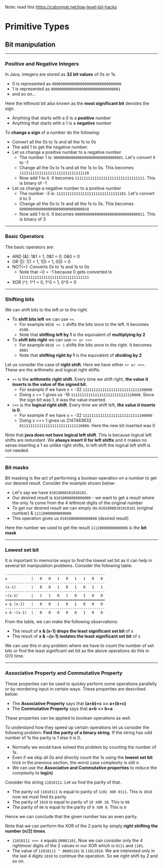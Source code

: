 Note: read this https://catonmat.net/low-level-bit-hacks


# Primitive Types

## Bit manipulation

--------------------------------------------

### Positive and Negative Integers

In Java, integers are stored as **32 bit values** of 0s or 1s.

- 0 is represented as `00000000000000000000000000000000`
- 1 is represented as `00000000000000000000000000000001`
- and so on...

Here the leftmost bit also known as the **most significant bit** denotes the sign.

- Anything that starts with a 0 is a **positive** number
- Anything that starts with a 1 is a **negative** number

To **change a sign** of a number do the following:

- Convert all the 0s to 1s and all the 1s to 0s
- The add 1 to get the negative number.
- Let us change a positive number to a negative number
    - The number 1 is: `00000000000000000000000000000001`. Let's convert it to -1
    - Change all the 0s to 1s and all the 1s to 0s. This becomes `11111111111111111111111111111110`
    - Now add 1 to it. It becomes `11111111111111111111111111111111`. This is binary of -1
- Let us change a negative number to a positive number
    - The number -3 is: `11111111111111111111111111111101`. Let's convert it to 3
    - Change all the 0s to 1s and all the 1s to 0s. This becomes `00000000000000000000000000000010`
    - Now add 1 to it. It becomes `00000000000000000000000000000011`. This is binary of 3

----------------------------------------------

### Basic Operators

The basic operators are:

- AND (&): 1&1 = 1, 0&1 = 0, 0&0 = 0
- OR (|): 1|1 = 1, 1|0 = 1, 0|0 = 0
- NOT(~): Converts 0s to 1s and 1s to 0s
    - Note that ~0 = -1 because 0 gets converted to `11111111111111111111111111111111`
- XOR (^): 1^1 = 0, 1^0 = 1, 0^0 = 0

----------------------------------------

### Shifting bits

We can shift bits to the left or to the right.

- To **shift bits left** we can use `<<`. 
    - For example `0010 << 1` shifts the bits once to the left. It becomes `0100`.
    - Note that **shifting left by 1** is the equivalent of **multiplying by 2**
- To **shift bits right** we can use `>> or >>>`
    - For example `0010 >> 1` shifts the bits once to the right. It becomes `0001`
    - Note that **shifting right by 1** is the equivalent of **dividing by 2**

Let us consider the case of **right shift**. Here we have either `>> or >>>`. These are the arithmetic and logical right shifts.

- `>>` is the **arithmetic right shift**. Every time we shift right, **the value it inserts is the value of the signed bit**.
    - For example if we have x = -32 `11111111111111111111111111100000` 
    - Doing x >> 1 gives us -16 `11111111111111111111111111110000`. Since the sign bit was 1, it was the value inserted.
- `>>>` is the **logical right shift**. Every time we shift left, **the value it inserts is 0**.
    - For example if we have x = -32 `11111111111111111111111111100000`
    - Doing x >>> 1 gives us 2147483632 `01111111111111111111111111110000`. Here the new bit inserted was 0

Note that **java does not have logical left shift**. This is because logical left shifts are redundant. We **always insert 0 for left shifts** and it makes no sense inserting a 1 so unlike right shifts, in left shift the logical left shift is not needed.

---------------------------------------------

### Bit masks

Bit masking is the act of performing a boolean operation on a number to get our desired result. Consider the example shown below:

- Let's say we have `01010000101010101`. 
- Our desired result is `01010000000000000` - we want to get a result where the only 1s come from the 4 leftmost digits of the original number
- To get our desired result we can simply do `01010000101010101` (original number) & `11110000000000000`
- This operation gives us `01010000000000000` (desired result)

Here the number we used to get the result `11110000000000000` is the **bit mask**

------------------------------------------------

### Lowest set bit

It is important to memorize ways to find the lowest set bit as it can help in several bit manipulation problems. Consider the following table:

    ----------------------------------------------
    x           |   0   0   1   0   1   1   0   0
    ----------------------------------------------
    (x-1)       |   0   0   1   0   1   0   1   1
    ----------------------------------------------
    ~(x-1)      |   1   1   0   1   0   1   0   0
    ==============================================
    x & (x-1)   |   0   0   1   0   1   0   0   0
    ----------------------------------------------
    x & ~(x-1)  |   0   0   0   0   0   1   0   0
    

From the table, we can make the following observations:

- The result of **x & (x-1) drops the least significant set bit** of x
- The result of **x & ~(x-1) isolates the least significant set bit** of x

We can use this in any problem where we have to count the number of set bits or find the least significant set bit as the above operations do this in O(1) time.

---------------------------------------------------

### Associative Property and Commutative Property

These properties can be used to quickly perform some operations parallelly or by reordering input in certain ways. These properties are described below:

- The **Associative Property** says that **(a+b)+c == a+(b+c)**
- The **Commutative Property** says that **a+b == b+a**

These properties can be applied to boolean operations as well.

To understand how they speed up certain operations let us consider the following problem: **Find the parity of a binary string**. If the string has odd number of 1s the parity is 1 else it is 0.

- Normally we would have solved this problem by counting the number of 1s. 
- Even if we skip all 0s and directly count the 1s using the **lowest set bit** trick in the previous section, the worst case complexity is still n.
- We can use the **Associative and Commutative properties** to reduce the complexity to **log(n)**.

Consider the string `11010111`. Let us find the parity of that.

- The parity od `11010111` is equal to parity of `1101 XOR 0111`. This is `1010` now we must find its parity
- The parity of `1010` is equal to parity of `10 XOR 10`. This is `00`
- The parity of `00` is equal to the parity of `0 XOR 0`. This is `0`

Hence we can conclude that the given number has an even parity. 

Note that we can perform the XOR of the 2 parts by simply **right shifting the number (n/2) times**.

- `11010111 >>> 4` equals `00001101`. Now we can consider only the 4 rightmosr digits of the 2 values in our XOR which is `0111` and `1101`. 
- The value of `11010111 ^ 00001101` is `11011010`. We are interested only in the last 4 digits `1010` to continue the operation. So we right shift by 2 and so on.
